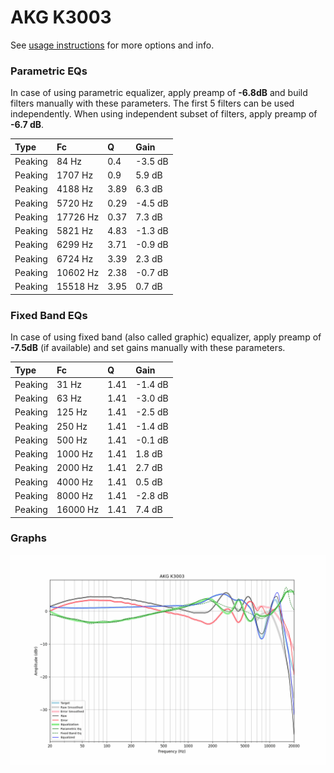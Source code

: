 # AKG K3003
See [usage instructions](https://github.com/jaakkopasanen/AutoEq#usage) for more options and info.

### Parametric EQs
In case of using parametric equalizer, apply preamp of **-6.8dB** and build filters manually
with these parameters. The first 5 filters can be used independently.
When using independent subset of filters, apply preamp of **-6.7 dB**.

| Type    | Fc       |    Q | Gain    |
|:--------|:---------|:-----|:--------|
| Peaking | 84 Hz    | 0.4  | -3.5 dB |
| Peaking | 1707 Hz  | 0.9  | 5.9 dB  |
| Peaking | 4188 Hz  | 3.89 | 6.3 dB  |
| Peaking | 5720 Hz  | 0.29 | -4.5 dB |
| Peaking | 17726 Hz | 0.37 | 7.3 dB  |
| Peaking | 5821 Hz  | 4.83 | -1.3 dB |
| Peaking | 6299 Hz  | 3.71 | -0.9 dB |
| Peaking | 6724 Hz  | 3.39 | 2.3 dB  |
| Peaking | 10602 Hz | 2.38 | -0.7 dB |
| Peaking | 15518 Hz | 3.95 | 0.7 dB  |

### Fixed Band EQs
In case of using fixed band (also called graphic) equalizer, apply preamp of **-7.5dB**
(if available) and set gains manually with these parameters.

| Type    | Fc       |    Q | Gain    |
|:--------|:---------|:-----|:--------|
| Peaking | 31 Hz    | 1.41 | -1.4 dB |
| Peaking | 63 Hz    | 1.41 | -3.0 dB |
| Peaking | 125 Hz   | 1.41 | -2.5 dB |
| Peaking | 250 Hz   | 1.41 | -1.4 dB |
| Peaking | 500 Hz   | 1.41 | -0.1 dB |
| Peaking | 1000 Hz  | 1.41 | 1.8 dB  |
| Peaking | 2000 Hz  | 1.41 | 2.7 dB  |
| Peaking | 4000 Hz  | 1.41 | 0.5 dB  |
| Peaking | 8000 Hz  | 1.41 | -2.8 dB |
| Peaking | 16000 Hz | 1.41 | 7.4 dB  |

### Graphs
![](./AKG%20K3003.png)